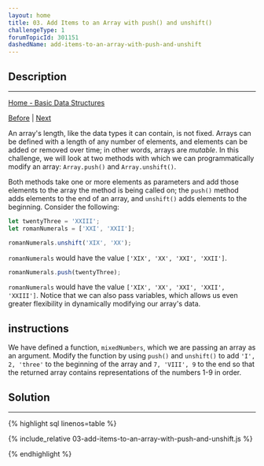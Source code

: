 ```yaml
---
layout: home
title: 03. Add Items to an Array with push() and unshift()
challengeType: 1
forumTopicId: 301151
dashedName: add-items-to-an-array-with-push-and-unshift
---
```


<div class="row">
<div class="columnStmt" markdown="1">

## Description
------

[Home - Basic Data Structures](../basic-data-structures/README.md)

[Before](./02-access-an-arrays-contents-using-bracket-notation.md)  | [Next](./04-remove-items-from-an-array-with-pop-and-shift.md)


An array's length, like the data types it can contain, is not fixed. Arrays can be defined with a length of any number of elements, and elements can be added or removed over time; in other words, arrays are <dfn>mutable</dfn>. In this challenge, we will look at two methods with which we can programmatically modify an array: `Array.push()` and `Array.unshift()`.

Both methods take one or more elements as parameters and add those elements to the array the method is being called on; the `push()` method adds elements to the end of an array, and `unshift()` adds elements to the beginning. Consider the following:

```js
let twentyThree = 'XXIII';
let romanNumerals = ['XXI', 'XXII'];

romanNumerals.unshift('XIX', 'XX');
```

`romanNumerals` would have the value `['XIX', 'XX', 'XXI', 'XXII']`.

```js
romanNumerals.push(twentyThree);
```

`romanNumerals` would have the value `['XIX', 'XX', 'XXI', 'XXII', 'XXIII']`. Notice that we can also pass variables, which allows us even greater flexibility in dynamically modifying our array's data.

##  instructions 

We have defined a function, `mixedNumbers`, which we are passing an array as an argument. Modify the function by using `push()` and `unshift()` to add `'I', 2, 'three'` to the beginning of the array and `7, 'VIII', 9` to the end so that the returned array contains representations of the numbers 1-9 in order.

</div>
<div class="columnSol" markdown="1">

## Solution
------

{% highlight sql linenos=table %}

{% include_relative 03-add-items-to-an-array-with-push-and-unshift.js %}

{% endhighlight %}

</div>
</div>

